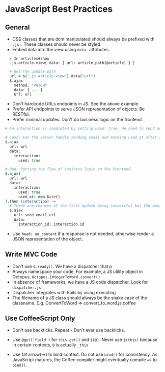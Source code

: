 # JavaScript Best Practices

## General
* CSS classes that are dom manipulated should always be prefixed with `.js-`. These classes should never be styled.
* Embed data into the view using `data-` attributes. 

```haml
  / In articles#show
  .js-article-view{ data: { url: article_path(@article) } }
```

```coffeescript
  # Get the update path
  url = $('.js-article-view').data("url")
  $.ajax
    method: "PATCH"
    data: { ... }
    url: url
```

* Don't hardcode URLs endpoints in JS. See the above example. 
* Prefer API endpoints to serve JSON representation of objects. Be RESTful.
* Prefer minimal updates. Don't do business logic on the frontend. 
```coffeescript
# An interaction is completed by setting used: true. We need to send an email and mark the used_at timestamp

# Good. Let the server handle sending email and marking used_at after setting the used flag. 
$.ajax
  url: url
  data: 
    interaction:
      used: true

# Bad. Putting the flow of business logic on the frontend. 
$.ajax(
  url: url
  data: 
    interaction:
      used: true
      used_at: new Date()
).then (interaction) ->
  # There are chances of the first update being successful but the email not being sent because of failure here. 
  $.ajax
    url: send_email_url
    data:
      interaction_id: interaction.id
```    

* Use `head: no_content` if a response is not needed, otherwise render a JSON representation of the object. 

## Write MVC Code
* Don't use `$.ready()`. We have a dispatcher that p
* Always namespace your code. For example, a JS utility object in Octopus, `Octopus.IntegerToWord.convert()`
* In absence of frameworks, we have a JS code dispatcher. Look for `dispatcher.js`
* Dispatcher integrates with Rails by using executing 
* The filename of a JS class should always be the snake case of the classname. E.g. ConvertToWord => convert_to_word.js.coffee

## Use CoffeeScript Only
* Don't use backticks. Repeat - Don't ever use backticks.

* Use `@get('field')` for `this.get()` and `$(@)`. Never use `$(this)` because in certain contexts, `@` is actually `_this`

* Use fat arrow(=>) to bind context. Do not use `bind()` for consistency. As JavaScript matures, the Coffee compiler might eventually compile `=>` to `bind()`.
